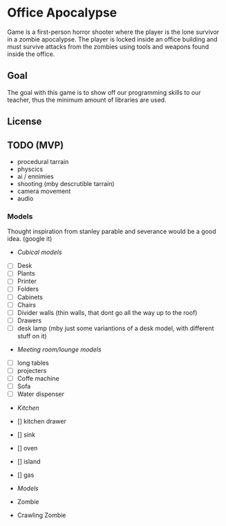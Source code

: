 # Office Apocalypse

Game is a first-person horror shooter where the player is the lone survivor in a zombie apocalypse.
The player is locked inside an office building and must survive attacks from the zombies using tools and weapons found inside the office.

## Goal

The goal with this game is to show off our programming skills to our teacher, thus the minimum amount of libraries are used.

## License

## TODO (MVP)
- procedural tarrain
- physcics
- ai / ennimies
- shooting (mby descrutible tarrain)
- camera movement
- audio

### Models
Thought inspiration from stanley parable and severance would be a good idea. (google it)

- *Cubical models*
- [ ] Desk
- [ ] Plants
- [ ] Printer
- [ ] Folders
- [ ] Cabinets
- [ ] Chairs
- [ ] Divider walls (thin walls, that dont go all the way up to the roof)
- [ ] Drawers
- [ ] desk lamp (mby just some variantions of a desk model, with different stuff on it)

- *Meeting room/lounge models*
- [ ] long tables
- [ ] projecters
- [ ] Coffe machine
- [ ] Sofa
- [ ] Water dispenser

- *Kitchen*
- [] kitchen drawer
- [] sink
- [] oven
- [] island
- [] gas

- *Models*
- Zombie
- Crawling Zombie
